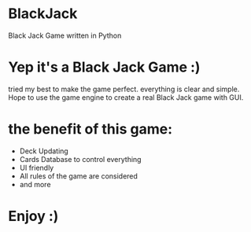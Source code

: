 # BlackJack
Black Jack Game written in Python

# Yep it's a Black Jack Game :)

tried my best to make the game perfect.
everything is clear and simple.
Hope to use the game engine to create a real Black Jack game with GUI.

# the benefit of this game:
- Deck Updating
- Cards Database to control everything
- UI friendly
- All rules of the game are considered
- and more

# Enjoy :)
